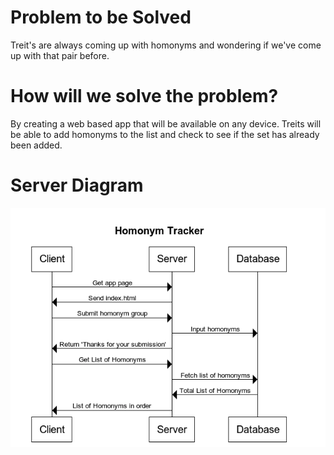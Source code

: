 # Problem to be Solved

Treit's are always coming up with homonyms and wondering if we've come up with that pair before.

# How will we solve the problem?

By creating a web based app that will be available on any device. Treits will be able to add homonyms to the list and check to see if the set has already been added.

# Server Diagram

![](2020-07-12-00-41-10.png)
